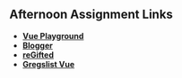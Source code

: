## Afternoon Assignment Links

* **[Vue Playground](https://github.com/Aulero99/vue-playground)**
* **[Blogger](https://github.com/Aulero99/blogger)**
* **[reGifted](https://github.com/Aulero99/reGifted)**
* **[Gregslist Vue](https://github.com/Aulero99/lateSpring23_gregslistVue)**
